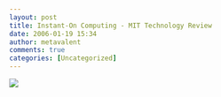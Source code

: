 ```yaml
---
layout: post
title: Instant-On Computing - MIT Technology Review
date: 2006-01-19 15:34
author: metavalent
comments: true
categories: [Uncategorized]
---
```

<!--Lead Photo --><a href="http://www.technologyreview.com/NanoTech/wtr_16164,318,p1.html"><img src="https://web.archive.org/web/*/http://awebcamdarkly.com/"
